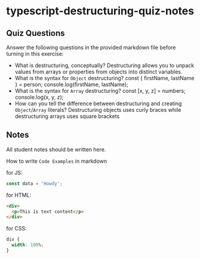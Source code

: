 # typescript-destructuring-quiz-notes

## Quiz Questions

Answer the following questions in the provided markdown file before turning in this exercise:

- What is destructuring, conceptually?
  Destructuring allows you to unpack values from arrays or properties from objects into distinct variables.
- What is the syntax for `Object` destructuring?
  const { firstName, lastName } = person;
  console.log(firstName, lastName);
- What is the syntax for `Array` destructuring?
  const [x, y, z] = numbers;
  console.log(x, y, z);
- How can you tell the difference between destructuring and creating `Object`/`Array` literals?
  Destructuring objects uses curly braces while destructuring arrays uses square brackets

## Notes

All student notes should be written here.

How to write `Code Examples` in markdown

for JS:

```javascript
const data = 'Howdy';
```

for HTML:

```html
<div>
  <p>This is text content</p>
</div>
```

for CSS:

```css
div {
  width: 100%;
}
```

